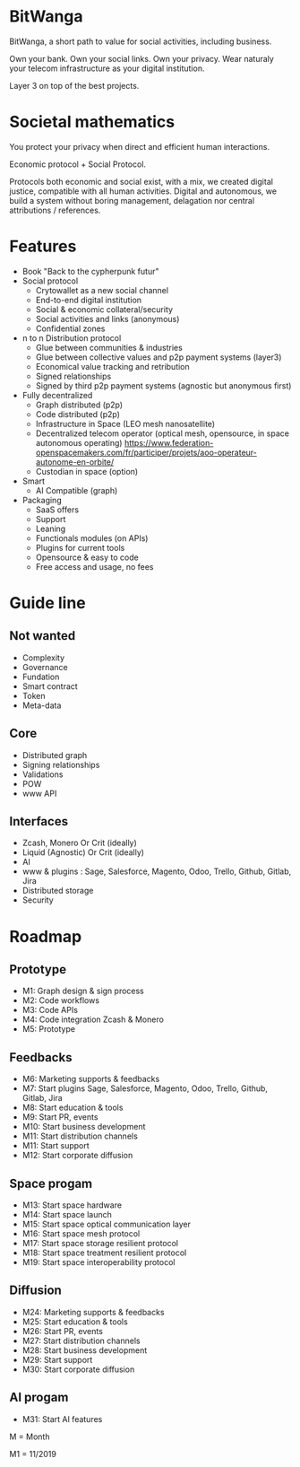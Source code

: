 # BitWanga

BitWanga, a short path to value for social activities, including business.

Own your bank. Own your social links. Own your privacy. 
Wear naturaly your telecom infrastructure as your digital institution. 

Layer 3 on top of the best projects.

# Societal mathematics

You protect your privacy when direct and efficient human interactions.

Economic protocol + Social Protocol. 

Protocols both economic and social exist, with a mix, we created digital justice, compatible with all human activities.
Digital and autonomous, we build a system without boring management, delagation nor central attributions / references.

# Features

* Book "Back to the cypherpunk futur"
* Social protocol
   * Crytowallet as a new social channel
   * End-to-end digital institution
   * Social & economic collateral/security
   * Social activities and links (anonymous)
   * Confidential zones   
* n to n Distribution protocol
   * Glue between communities & industries
   * Glue between collective values and p2p payment systems (layer3)
   * Economical value tracking and retribution
   * Signed relationships
   * Signed by third p2p payment systems (agnostic but anonymous first)
* Fully decentralized
   * Graph distributed (p2p)
   * Code distributed (p2p)
   * Infrastructure in Space (LEO mesh nanosatellite)
   * Decentralized telecom operator (optical mesh, opensource, in space autonomous operating) https://www.federation-openspacemakers.com/fr/participer/projets/aoo-operateur-autonome-en-orbite/
   * Custodian in space (option)
* Smart
   * AI Compatible (graph)
* Packaging
   * SaaS offers
   * Support
   * Leaning
   * Functionals modules (on APIs)
   * Plugins for current tools
   * Opensource & easy to code
   * Free access and usage, no fees

# Guide line

## Not wanted

* Complexity
* Governance
* Fundation
* Smart contract
* Token
* Meta-data

## Core

* Distributed graph
* Signing relationships
* Validations
* POW
* www API

## Interfaces

* Zcash,  Monero Or Crit (ideally)
* Liquid (Agnostic) Or Crit (ideally)
* AI
* www & plugins : Sage, Salesforce, Magento, Odoo, Trello, Github, Gitlab, Jira
* Distributed storage
* Security

# Roadmap

## Prototype

* M1: Graph design & sign process
* M2: Code workflows
* M3: Code APIs
* M4: Code integration Zcash & Monero
* M5: Prototype

## Feedbacks

* M6: Marketing supports & feedbacks
* M7: Start plugins Sage, Salesforce, Magento, Odoo, Trello, Github, Gitlab, Jira
* M8: Start education & tools
* M9: Start PR, events
* M10: Start business development
* M11: Start distribution channels
* M11: Start support
* M12: Start corporate diffusion

## Space progam

* M13: Start space hardware
* M14: Start space launch
* M15: Start space optical communication layer
* M16: Start space mesh protocol
* M17: Start space storage resilient protocol
* M18: Start space treatment resilient protocol
* M19: Start space interoperability protocol

## Diffusion

* M24: Marketing supports & feedbacks
* M25: Start education & tools
* M26: Start PR, events
* M27: Start distribution channels
* M28: Start business development
* M29: Start support
* M30: Start corporate diffusion

## AI progam

* M31: Start AI features

M = Month

M1 = 11/2019
